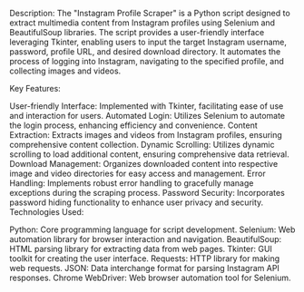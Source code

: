 Description:
The "Instagram Profile Scraper" is a Python script designed to extract multimedia content from Instagram profiles using Selenium and BeautifulSoup libraries. The script provides a user-friendly interface leveraging Tkinter, enabling users to input the target Instagram username, password, profile URL, and desired download directory. It automates the process of logging into Instagram, navigating to the specified profile, and collecting images and videos.

Key Features:

User-friendly Interface: Implemented with Tkinter, facilitating ease of use and interaction for users.
Automated Login: Utilizes Selenium to automate the login process, enhancing efficiency and convenience.
Content Extraction: Extracts images and videos from Instagram profiles, ensuring comprehensive content collection.
Dynamic Scrolling: Utilizes dynamic scrolling to load additional content, ensuring comprehensive data retrieval.
Download Management: Organizes downloaded content into respective image and video directories for easy access and management.
Error Handling: Implements robust error handling to gracefully manage exceptions during the scraping process.
Password Security: Incorporates password hiding functionality to enhance user privacy and security.
Technologies Used:

Python: Core programming language for script development.
Selenium: Web automation library for browser interaction and navigation.
BeautifulSoup: HTML parsing library for extracting data from web pages.
Tkinter: GUI toolkit for creating the user interface.
Requests: HTTP library for making web requests.
JSON: Data interchange format for parsing Instagram API responses.
Chrome WebDriver: Web browser automation tool for Selenium.
